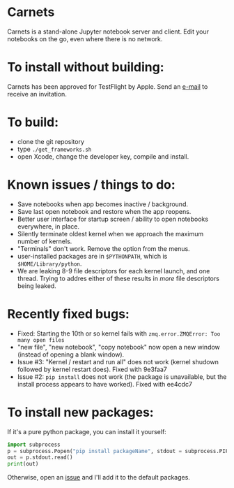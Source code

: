 # Carnets
Carnets is a stand-alone Jupyter notebook server and client. Edit your notebooks on the go, even where there is no network.

# To install without building: 

Carnets has been approved for TestFlight by Apple. Send an [e-mail](mailto:carnets_jupyter@icloud.com) to receive an invitation. 

# To build: 
- clone the git repository
- type `./get_frameworks.sh`
- open Xcode, change the developer key, compile and install.

# Known issues / things to do:

- Save notebooks when app becomes inactive / background.
- Save last open notebook and restore when the app reopens.
- Better user interface for startup screen / ability to open notebooks everywhere, in place.
- Silently terminate oldest kernel when we approach the maximum number of kernels.
- "Terminals" don't work. Remove the option from the menus.
- user-installed packages are in `$PYTHONPATH`, which is `$HOME/Library/python`. 
- We are leaking 8-9 file descriptors for each kernel launch, and one thread. Trying to addres either of these results in *more* file descriptors being leaked.

# Recently fixed bugs:

- Fixed: Starting the 10th or so kernel fails with `zmq.error.ZMQError: Too many open files`
- "new file", "new notebook", "copy notebook" now open a new window (instead of opening a blank window).
- Issue #3: "Kernel / restart and run all" does not work (kernel shudown followed by kernel restart does). Fixed with 9e3faa7
- Issue #2: `pip install` does not work (the package is unavailable, but the install process appears to have worked). Fixed with ee4cdc7

# To install new packages:

If it's a pure python package, you can install it yourself:

```python
import subprocess
p = subprocess.Popen("pip install packageName", stdout = subprocess.PIPE)
out = p.stdout.read()
print(out)
```

Otherwise, open an [issue](https://github.com/holzschu/carnets/issues) and I'll add it to the default packages. 
